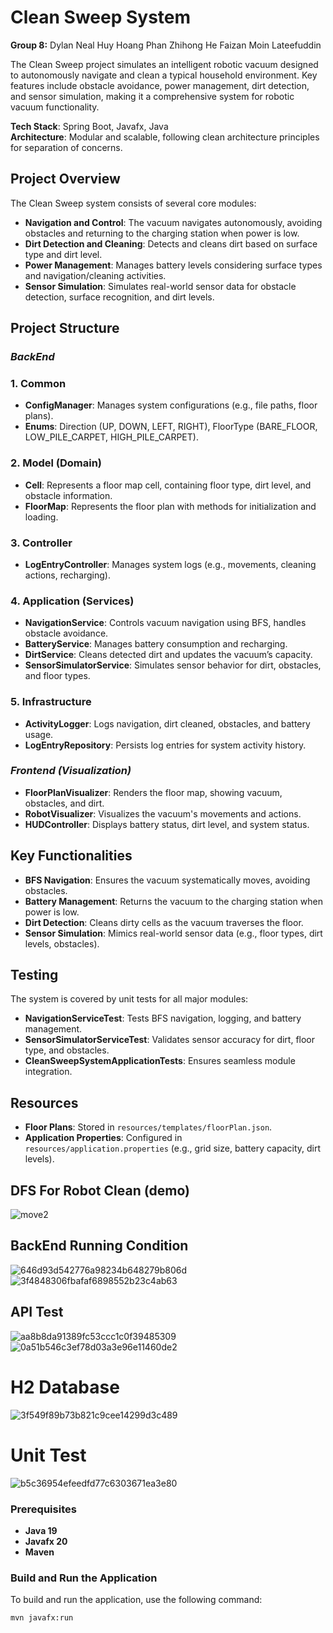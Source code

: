 # Clean Sweep System

**Group 8:** 
	Dylan Neal
	Huy Hoang Phan
	Zhihong He
	Faizan Moin Lateefuddin

The Clean Sweep project simulates an intelligent robotic vacuum designed to autonomously navigate and clean a typical household environment. Key features include obstacle avoidance, power management, dirt detection, and sensor simulation, making it a comprehensive system for robotic vacuum functionality.

**Tech Stack**: Spring Boot, Javafx, Java  
**Architecture**: Modular and scalable, following clean architecture principles for separation of concerns.

## Project Overview
The Clean Sweep system consists of several core modules:

- **Navigation and Control**: The vacuum navigates autonomously, avoiding obstacles and returning to the charging station when power is low.
- **Dirt Detection and Cleaning**: Detects and cleans dirt based on surface type and dirt level.
- **Power Management**: Manages battery levels considering surface types and navigation/cleaning activities.
- **Sensor Simulation**: Simulates real-world sensor data for obstacle detection, surface recognition, and dirt levels.

## Project Structure

### ***BackEnd***
### 1. Common
- **ConfigManager**: Manages system configurations (e.g., file paths, floor plans).
- **Enums**: Direction (UP, DOWN, LEFT, RIGHT), FloorType (BARE_FLOOR, LOW_PILE_CARPET, HIGH_PILE_CARPET).

### 2. Model (Domain)
- **Cell**: Represents a floor map cell, containing floor type, dirt level, and obstacle information.
- **FloorMap**: Represents the floor plan with methods for initialization and loading.

### 3. Controller
- **LogEntryController**: Manages system logs (e.g., movements, cleaning actions, recharging).

### 4. Application (Services)
- **NavigationService**: Controls vacuum navigation using BFS, handles obstacle avoidance.
- **BatteryService**: Manages battery consumption and recharging.
- **DirtService**: Cleans detected dirt and updates the vacuum’s capacity.
- **SensorSimulatorService**: Simulates sensor behavior for dirt, obstacles, and floor types.

### 5. Infrastructure
- **ActivityLogger**: Logs navigation, dirt cleaned, obstacles, and battery usage.
- **LogEntryRepository**: Persists log entries for system activity history.

### ***Frontend (Visualization)***
- **FloorPlanVisualizer**: Renders the floor map, showing vacuum, obstacles, and dirt.
- **RobotVisualizer**: Visualizes the vacuum's movements and actions.
- **HUDController**: Displays battery status, dirt level, and system status.

## Key Functionalities
- **BFS Navigation**: Ensures the vacuum systematically moves, avoiding obstacles.
- **Battery Management**: Returns the vacuum to the charging station when power is low.
- **Dirt Detection**: Cleans dirty cells as the vacuum traverses the floor.
- **Sensor Simulation**: Mimics real-world sensor data (e.g., floor types, dirt levels, obstacles).

## Testing
The system is covered by unit tests for all major modules:

- **NavigationServiceTest**: Tests BFS navigation, logging, and battery management.
- **SensorSimulatorServiceTest**: Validates sensor accuracy for dirt, floor type, and obstacles.
- **CleanSweepSystemApplicationTests**: Ensures seamless module integration.

## Resources
- **Floor Plans**: Stored in `resources/templates/floorPlan.json`.
- **Application Properties**: Configured in `resources/application.properties` (e.g., grid size, battery capacity, dirt levels).

## DFS For Robot Clean (demo)
![move2](https://github.com/user-attachments/assets/9190b539-0744-4aa1-ac81-0f81665a3685)


## BackEnd Running Condition
![646d93d542776a98234b648279b806d](https://github.com/user-attachments/assets/bc8bfa85-1152-4e4e-913c-92b88df27ee4)
![3f4848306fbafaf6898552b23c4ab63](https://github.com/user-attachments/assets/bbc345d6-0caf-4f83-8faf-17ccd18aacc5)

## API Test
![aa8b8da91389fc53ccc1c0f39485309](https://github.com/user-attachments/assets/39121677-8d9c-4fa2-a0df-187fb19e42a2)
![0a51b546c3ef78d03a3e96e11460de2](https://github.com/user-attachments/assets/e8b97fbc-13f5-4c42-9a33-eb12ba8b0304)

# H2 Database
![3f549f89b73b821c9cee14299d3c489](https://github.com/user-attachments/assets/0d1411f0-27b1-4e6d-866b-f6393e5c7df2)

# Unit Test
![b5c36954efeedfd77c6303671ea3e80](https://github.com/user-attachments/assets/54661359-e6c0-459a-8073-a91774ae2056)

### Prerequisites
- **Java 19**
- **Javafx 20**
- **Maven**

### Build and Run the Application
To build and run the application, use the following command:
```sh
mvn javafx:run
